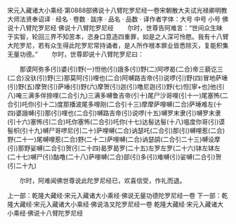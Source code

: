 宋元入藏诸大小乘经·第0888部佛说十八臂陀罗尼经一卷宋朝散大夫试光禄卿明教大师法贤奉诏译
· 经名 · 卷数 · 跋序
· 品名 · 品数 · 译作者字体：大号 中号 小号
佛说十八臂陀罗尼经
佛说十八臂陀罗尼经
　　尔时，世尊告阿难言：“世间众生昧于实智，轮回三界不知苦本，恣身口意造四重罪，如是之人深可怜愍。我有十八臂大陀罗尼，若有众生得此陀罗尼常持诵者，是人所作根本罪业皆悉除灭，复能积集无量功德。”
　　尔时，世尊即说十八臂陀罗尼曰：

　　那谟阿弥多(引)婆(引)野(一)怛他(引)誐多(引)野(二)阿啰曷(二合)帝三藐讫三(二合)没驮(引)野(三)那莫阿(引)哩也(二合)阿嚩路吉帝(引)说啰(引)野(四)冒地萨埵(引)野(五)摩贺(引)萨埵(引)野(六)摩贺(引)迦(引)噜尼迦(引)野(七)怛[寧+也]他(引八)唵三满多伴捺哩(二合引九)三满多嚩鲁吉帝(引十)尾尸沙哥哩(引十一)尾塞怖(二合引)吒你(引十二)度那播波尾多哩刚(二合引十三)摩摩萨哩嚩(二合)萨埵难左(十四)婆誐嚩(引)那(引)哩也(二合引)嚩路吉帝(引)说啰(十五)嚩罗末隶(引)嚩罗末隶(引十六)塞怖(引二合)吒你塞怖(二合引)吒你(十七)达髻达髻(十八)嗢度你哥(引)谟髻枳(引十九)嚩尸哥啰尼(引二十)萨哩嚩(二合)讷瑟吒(二合引)那(引)嚩哩惹(二合)野(二十一)尾嚩哩惹(二合)野(二十二)萨哩嚩(二合)讷瑟鹐(二合引二十三)嚩设摩(引)那野娑嚩(二合引)贺(引二十四)曷罗曷罗(二十五)左罗左罗(二十六)钵左钵左(二十七)嚩尸(引)酤噜(二十八)萨哩嚩(二合)部(引)多(引)难嚩(引)娑嚩(二合引)贺(引二十九)

　　尔时，阿难闻佛世尊说此陀罗尼经已，欢喜信受，作礼而退。

上一部：乾隆大藏经·宋元入藏诸大小乘经·佛说无量功德陀罗尼经一卷
下一部：乾隆大藏经·宋元入藏诸大小乘经·佛说洛叉陀罗尼经一卷
乾隆大藏经·宋元入藏诸大小乘经·佛说十八臂陀罗尼经